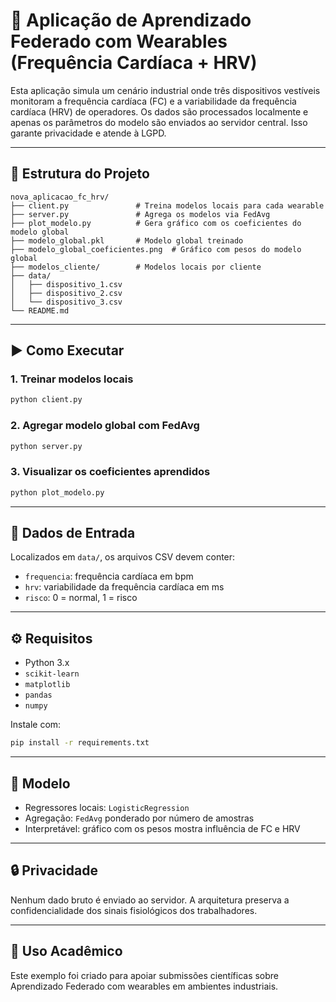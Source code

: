 
# 🧠 Aplicação de Aprendizado Federado com Wearables (Frequência Cardíaca + HRV)

Esta aplicação simula um cenário industrial onde três dispositivos vestíveis monitoram a frequência cardíaca (FC) e a variabilidade da frequência cardíaca (HRV) de operadores. Os dados são processados localmente e apenas os parâmetros do modelo são enviados ao servidor central. Isso garante privacidade e atende à LGPD.

---

## 📁 Estrutura do Projeto

```
nova_aplicacao_fc_hrv/
├── client.py               # Treina modelos locais para cada wearable
├── server.py               # Agrega os modelos via FedAvg
├── plot_modelo.py          # Gera gráfico com os coeficientes do modelo global
├── modelo_global.pkl       # Modelo global treinado
├── modelo_global_coeficientes.png  # Gráfico com pesos do modelo global
├── modelos_cliente/        # Modelos locais por cliente
├── data/
│   ├── dispositivo_1.csv
│   ├── dispositivo_2.csv
│   └── dispositivo_3.csv
└── README.md
```

---

## ▶️ Como Executar

### 1. Treinar modelos locais
```bash
python client.py
```

### 2. Agregar modelo global com FedAvg
```bash
python server.py
```

### 3. Visualizar os coeficientes aprendidos
```bash
python plot_modelo.py
```

---

## 💾 Dados de Entrada

Localizados em `data/`, os arquivos CSV devem conter:

- `frequencia`: frequência cardíaca em bpm
- `hrv`: variabilidade da frequência cardíaca em ms
- `risco`: 0 = normal, 1 = risco

---

## ⚙️ Requisitos

- Python 3.x
- `scikit-learn`
- `matplotlib`
- `pandas`
- `numpy`

Instale com:

```bash
pip install -r requirements.txt
```

---

## 📌 Modelo

- Regressores locais: `LogisticRegression`
- Agregação: `FedAvg` ponderado por número de amostras
- Interpretável: gráfico com os pesos mostra influência de FC e HRV

---

## 🔒 Privacidade

Nenhum dado bruto é enviado ao servidor. A arquitetura preserva a confidencialidade dos sinais fisiológicos dos trabalhadores.

---

## 🧪 Uso Acadêmico

Este exemplo foi criado para apoiar submissões científicas sobre Aprendizado Federado com wearables em ambientes industriais.
